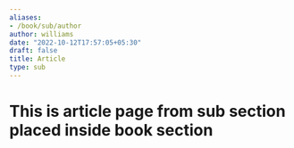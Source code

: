 ```yaml
---
aliases:
- /book/sub/author
author: williams
date: "2022-10-12T17:57:05+05:30"
draft: false
title: Article
type: sub
---
```


# This is article page from sub section placed inside book section